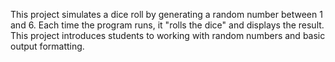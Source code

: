 This project simulates a dice roll by generating a random number between 1 and 6. Each time the program runs, it "rolls the dice" and displays the result. This project introduces students to working with random numbers and basic output formatting.